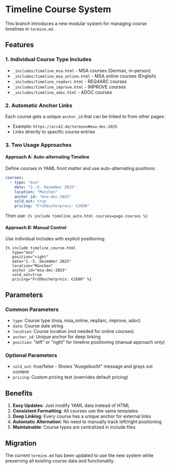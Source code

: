 # Timeline Course System

This branch introduces a new modular system for managing course timelines in `termine.md`.

## Features

### 1. Individual Course Type Includes
- `_includes/timeline_msa.html` - MSA courses (German, in-person)
- `_includes/timeline_msa_online.html` - MSA online courses (English)
- `_includes/timeline_req4arc.html` - REQ4ARC courses
- `_includes/timeline_improve.html` - IMPROVE courses
- `_includes/timeline_adoc.html` - ADOC courses

### 2. Automatic Anchor Links
Each course gets a unique `anchor_id` that can be linked to from other pages:
- Example: `https://arc42.de/termine#msa-dec-2025`
- Links directly to specific course entries

### 3. Two Usage Approaches

#### Approach A: Auto-alternating Timeline
Define courses in YAML front matter and use auto-alternating positions:

```yaml
courses:
  - type: "msa"
    date: "2.-5. Dezember 2025"
    location: "München"
    anchor_id: "msa-dec-2025"
    sold_out: true
    pricing: "Frühbucherpreis: €2690"
```

Then use: `{% include timeline_auto.html courses=page.courses %}`

#### Approach B: Manual Control
Use individual includes with explicit positioning:

```liquid
{% include timeline_course.html 
   type="msa" 
   position="right" 
   date="2.-5. Dezember 2025" 
   location="München" 
   anchor_id="msa-dec-2025" 
   sold_out=true 
   pricing="Frühbucherpreis: €2690" %}
```

## Parameters

### Common Parameters
- `type`: Course type (msa, msa_online, req4arc, improve, adoc)
- `date`: Course date string
- `location`: Course location (not needed for online courses)
- `anchor_id`: Unique anchor for deep linking
- `position`: "left" or "right" for timeline positioning (manual approach only)

### Optional Parameters
- `sold_out`: true/false - Shows "Ausgebucht" message and grays out content
- `pricing`: Custom pricing text (overrides default pricing)

## Benefits

1. **Easy Updates**: Just modify YAML data instead of HTML
2. **Consistent Formatting**: All courses use the same templates
3. **Deep Linking**: Every course has a unique anchor for external links
4. **Automatic Alternation**: No need to manually track left/right positioning
5. **Maintainable**: Course types are centralized in include files

## Migration

The current `termine.md` has been updated to use the new system while preserving all existing course data and functionality.